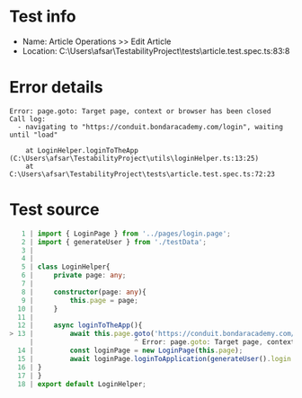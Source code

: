 # Test info

- Name: Article Operations >> Edit Article
- Location: C:\Users\afsar\TestabilityProject\tests\article.test.spec.ts:83:8

# Error details

```
Error: page.goto: Target page, context or browser has been closed
Call log:
  - navigating to "https://conduit.bondaracademy.com/login", waiting until "load"

    at LoginHelper.loginToTheApp (C:\Users\afsar\TestabilityProject\utils\loginHelper.ts:13:25)
    at C:\Users\afsar\TestabilityProject\tests\article.test.spec.ts:72:23
```

# Test source

```ts
   1 | import { LoginPage } from '../pages/login.page';
   2 | import { generateUser } from './testData';
   3 |
   4 |
   5 | class LoginHelper{
   6 |     private page: any;
   7 |
   8 |     constructor(page: any){
   9 |         this.page = page;
  10 |     }
  11 |
  12 |     async loginToTheApp(){
> 13 |         await this.page.goto('https://conduit.bondaracademy.com/login');
     |                         ^ Error: page.goto: Target page, context or browser has been closed
  14 |         const loginPage = new LoginPage(this.page);
  15 |         await loginPage.loginToApplication(generateUser().login.email, generateUser().login.password);
  16 | }
  17 | }
  18 | export default LoginHelper;
```